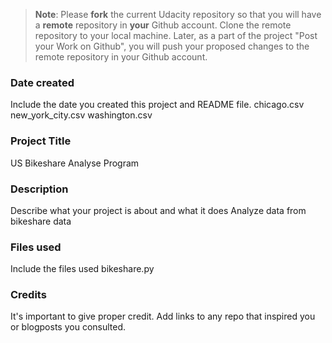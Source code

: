 >**Note**: Please **fork** the current Udacity repository so that you will have a **remote** repository in **your** Github account. Clone the remote repository to your local machine. Later, as a part of the project "Post your Work on Github", you will push your proposed changes to the remote repository in your Github account.

### Date created
Include the date you created this project and README file.
chicago.csv
new_york_city.csv
washington.csv

### Project Title
US Bikeshare Analyse Program

### Description
Describe what your project is about and what it does
Analyze data from bikeshare data

### Files used
Include the files used
bikeshare.py

### Credits
It's important to give proper credit. Add links to any repo that inspired you or blogposts you consulted.

